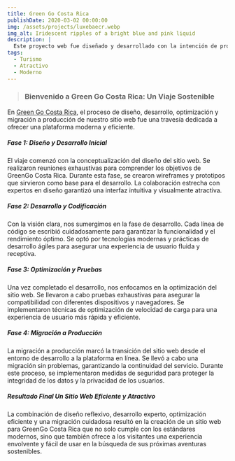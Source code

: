 ```yaml
---
title: Green Go Costa Rica
publishDate: 2020-03-02 00:00:00
img: /assets/projects/luxebaecr.webp
img_alt: Iridescent ripples of a bright blue and pink liquid
description: |
  Este proyecto web fue diseñado y desarrollado con la intención de proporcionar a Green Go Costa Rica una plataforma digital moderna y atractiva.
tags:
  - Turismo
  - Atractivo
  - Moderno
---
```


> ### Bienvenido a Green Go Costa Rica: Un Viaje Sostenible</a>

En <a target="_blank" href="https://luxebaecr.com/">Green Go Costa Rica</a>, el proceso de diseño, desarrollo, optimización y migración a producción de nuestro sitio web fue una travesía dedicada a ofrecer una plataforma moderna y eficiente.

##### Fase 1: Diseño y Desarrollo Inicial

El viaje comenzó con la conceptualización del diseño del sitio web. Se realizaron reuniones exhaustivas para comprender los objetivos de GreenGo Costa Rica. Durante esta fase, se crearon wireframes y prototipos que sirvieron como base para el desarrollo. La colaboración estrecha con expertos en diseño garantizó una interfaz intuitiva y visualmente atractiva.

##### Fase 2: Desarrollo y Codificación

Con la visión clara, nos sumergimos en la fase de desarrollo. Cada línea de código se escribió cuidadosamente para garantizar la funcionalidad y el rendimiento óptimo. Se optó por tecnologías modernas y prácticas de desarrollo ágiles para asegurar una experiencia de usuario fluida y receptiva.

##### Fase 3: Optimización y Pruebas

Una vez completado el desarrollo, nos enfocamos en la optimización del sitio web. Se llevaron a cabo pruebas exhaustivas para asegurar la compatibilidad con diferentes dispositivos y navegadores. Se implementaron técnicas de optimización de velocidad de carga para una experiencia de usuario más rápida y eficiente.

##### Fase 4: Migración a Producción

La migración a producción marcó la transición del sitio web desde el entorno de desarrollo a la plataforma en línea. Se llevó a cabo una migración sin problemas, garantizando la continuidad del servicio. Durante este proceso, se implementaron medidas de seguridad para proteger la integridad de los datos y la privacidad de los usuarios.

##### Resultado Final Un Sitio Web Eficiente y Atractivo

La combinación de diseño reflexivo, desarrollo experto, optimización eficiente y una migración cuidadosa resultó en la creación de un sitio web para GreenGo Costa Rica que no solo cumple con los estándares modernos, sino que también ofrece a los visitantes una experiencia envolvente y fácil de usar en la búsqueda de sus próximas aventuras sostenibles.
